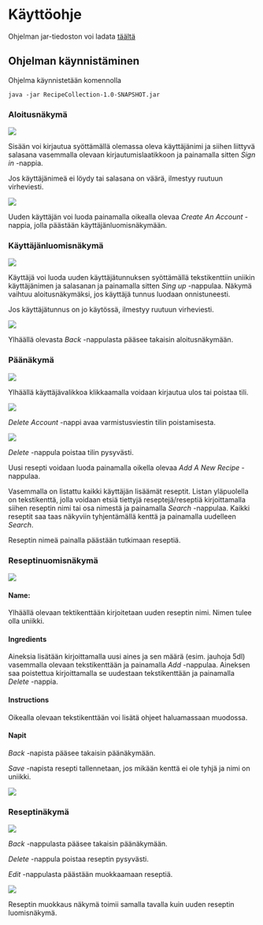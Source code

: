 # Käyttöohje

Ohjelman jar-tiedoston voi ladata [täältä](https://github.com/jennaran/ot-harjoitustyo/releases)

## Ohjelman käynnistäminen

Ohjelma käynnistetään komennolla 

```
java -jar RecipeCollection-1.0-SNAPSHOT.jar
```

### Aloitusnäkymä

<img src="https://github.com/jennaran/ot-harjoitustyo/blob/master/dokumentaatio/Kuvat/RC_aloitusnakyma.png">

Sisään voi kirjautua syöttämällä olemassa oleva käyttäjänimi ja siihen liittyvä salasana vasemmalla olevaan kirjautumislaatikkoon ja painamalla sitten _Sign in_ -nappia.

Jos käyttäjänimeä ei löydy tai salasana on väärä, ilmestyy ruutuun virheviesti.

<img src="https://github.com/jennaran/ot-harjoitustyo/blob/master/dokumentaatio/Kuvat/RC_aloitusnakyma_virheviesti.png">

Uuden käyttäjän voi luoda painamalla oikealla olevaa _Create An Account_ -nappia, jolla päästään käyttäjänluomisnäkymään.

### Käyttäjänluomisnäkymä

<img src="https://github.com/jennaran/ot-harjoitustyo/blob/master/dokumentaatio/Kuvat/RC_uusiKayttaja.png">

Käyttäjä voi luoda uuden käyttäjätunnuksen syöttämällä tekstikenttiin uniikin käyttäjänimen ja salasanan 
ja painamalla sitten _Sing up_ -nappulaa. 
Näkymä vaihtuu aloitusnäkymäksi, jos käyttäjä tunnus luodaan onnistuneesti.

Jos käyttäjätunnus on jo käytössä, ilmestyy ruutuun virheviesti.

<img src="https://github.com/jennaran/ot-harjoitustyo/blob/master/dokumentaatio/Kuvat/RC_uusiKayttaja_virheviesti.png">

Ylhäällä olevasta _Back_ -nappulasta pääsee takaisin aloitusnäkymään.

### Päänäkymä

<img src="https://github.com/jennaran/ot-harjoitustyo/blob/master/dokumentaatio/Kuvat/RC_paanakyma.png">

Ylhäällä käyttäjävalikkoa klikkaamalla voidaan kirjautua ulos tai poistaa tili.

<img src="https://github.com/jennaran/ot-harjoitustyo/blob/master/dokumentaatio/Kuvat/RC_paanakyma_kayttajavalikko.png">

_Delete Account_ -nappi avaa varmistusviestin tilin poistamisesta. 

<img src="https://github.com/jennaran/ot-harjoitustyo/blob/master/dokumentaatio/Kuvat/RC_paanakyma_poisto.png">

_Delete_ -nappula poistaa tilin pysyvästi.

Uusi resepti voidaan luoda painamalla oikella olevaa _Add A New Recipe_ -nappulaa.

Vasemmalla on listattu kaikki käyttäjän lisäämät reseptit. 
Listan yläpuolella on tekstikenttä, jolla voidaan etsiä tiettyjä reseptejä/reseptiä 
kirjoittamalla siihen reseptin nimi tai osa nimestä ja painamalla _Search_ -nappulaa.
Kaikki reseptit saa taas näkyviin tyhjentämällä kenttä ja painamalla uudelleen _Search_.


Reseptin nimeä painalla päästään tutkimaan reseptiä.

### Reseptinuomisnäkymä

<img src="https://github.com/jennaran/ot-harjoitustyo/blob/master/dokumentaatio/Kuvat/RC_uusiResepti2.png">

#### Name:

Ylhäällä olevaan tektikenttään kirjoitetaan uuden reseptin nimi. Nimen tulee olla uniikki.

#### Ingredients

Aineksia lisätään kirjoittamalla uusi aines ja sen määrä (esim. jauhoja 5dl) vasemmalla olevaan tekstikenttään ja painamalla _Add_ -nappulaa.
Aineksen saa poistettua kirjoittamalla se uudestaan tekstikenttään ja painamalla _Delete_ -nappia.

#### Instructions

Oikealla olevaan tekstikenttään voi lisätä ohjeet haluamassaan muodossa. 

#### Napit

_Back_ -napista pääsee takaisin päänäkymään.

_Save_ -napista resepti tallennetaan, jos mikään kenttä ei ole tyhjä ja nimi on uniikki. 

<img src="https://github.com/jennaran/ot-harjoitustyo/blob/master/dokumentaatio/Kuvat/RC_uusiResepti_popup.png">

### Reseptinäkymä

<img src="https://github.com/jennaran/ot-harjoitustyo/blob/master/dokumentaatio/Kuvat/RC_reseptinakyma2.png">

_Back_ -nappulasta pääsee takaisin päänäkymään.

_Delete_ -nappula poistaa reseptin pysyvästi.

_Edit_ -nappulasta päästään muokkaamaan reseptiä.

<img src="https://github.com/jennaran/ot-harjoitustyo/blob/master/dokumentaatio/Kuvat/RC_reseptinEditointi.png">

Reseptin muokkaus näkymä toimii samalla tavalla kuin uuden reseptin luomisnäkymä.

